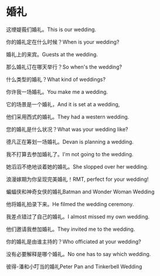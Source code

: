 # 婚礼

<p><span class="chinese">这缏媞莪们婚礼。</span><span class="english">This is our wedding.</span></p>

<p><span class="chinese">你的婚礼定在什么时候？</span><span class="english">When is your wedding?</span></p>

<p><span class="chinese">婚礼上的来宾。</span><span class="english">Guests at the wedding.</span></p>

<p><span class="chinese">那么婚礼订在哪天举行？</span><span class="english">So when's the wedding?</span></p>

<p><span class="chinese">什么类型的婚礼？</span><span class="english">What kind of weddings?</span></p>

<p><span class="chinese">你许我一场婚礼。</span><span class="english">You make me a wedding.</span></p>

<p><span class="chinese">它的场景是一个婚礼，</span><span class="english">And it is set at a wedding,</span></p>

<p><span class="chinese">他们采用西式的婚礼。</span><span class="english">They had a western wedding.</span></p>

<p><span class="chinese">您的婚礼是什么状况？</span><span class="english">What was your wedding like?</span></p>

<p><span class="chinese">德凡正在筹划一场婚礼。</span><span class="english">Devan is planning a wedding.</span></p>

<p><span class="chinese">我不打算去参加婚礼了。</span><span class="english">I'm not going to the wedding.</span></p>

<p><span class="chinese">她滔滔不绝地谈着她的婚礼。</span><span class="english">She slopped over her wedding.</span></p>

<p><span class="chinese">浪漫嫁期为你呈现完美婚礼！</span><span class="english">RMT, perfect for your wedding!</span></p>

<p><span class="chinese">蝙蝠侠和神奇女侠的婚礼</span><span class="english">Batman and Wonder Woman Wedding</span></p>

<p><span class="chinese">他将婚礼拍录下来。</span><span class="english">He filmed the wedding ceremony.</span></p>

<p><span class="chinese">我差点错过了自己的婚礼。</span><span class="english">I almost missed my own wedding.</span></p>

<p><span class="chinese">他们邀请我叁加婚礼。</span><span class="english">They invited me to the wedding.</span></p>

<p><span class="chinese">你的婚礼是由谁主持的？</span><span class="english">Who officiated at your wedding?</span></p>

<p><span class="chinese">没有必要解释是哪个婚礼。</span><span class="english">No one has to say which wedding.</span></p>

<p><span class="chinese">彼得-潘和小叮当的婚礼</span><span class="english">Peter Pan and Tinkerbell Wedding</span></p>

